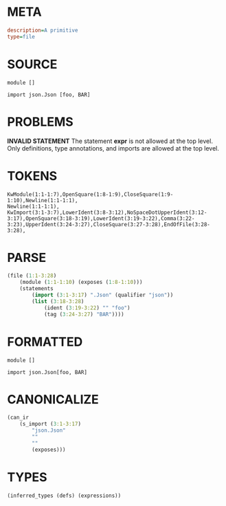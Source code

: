 # META
~~~ini
description=A primitive
type=file
~~~
# SOURCE
~~~roc
module []

import json.Json [foo, BAR]
~~~
# PROBLEMS
**INVALID STATEMENT**
The statement **expr** is not allowed at the top level.
Only definitions, type annotations, and imports are allowed at the top level.

# TOKENS
~~~zig
KwModule(1:1-1:7),OpenSquare(1:8-1:9),CloseSquare(1:9-1:10),Newline(1:1-1:1),
Newline(1:1-1:1),
KwImport(3:1-3:7),LowerIdent(3:8-3:12),NoSpaceDotUpperIdent(3:12-3:17),OpenSquare(3:18-3:19),LowerIdent(3:19-3:22),Comma(3:22-3:23),UpperIdent(3:24-3:27),CloseSquare(3:27-3:28),EndOfFile(3:28-3:28),
~~~
# PARSE
~~~clojure
(file (1:1-3:28)
	(module (1:1-1:10) (exposes (1:8-1:10)))
	(statements
		(import (3:1-3:17) ".Json" (qualifier "json"))
		(list (3:18-3:28)
			(ident (3:19-3:22) "" "foo")
			(tag (3:24-3:27) "BAR"))))
~~~
# FORMATTED
~~~roc
module []

import json.Json[foo, BAR]
~~~
# CANONICALIZE
~~~clojure
(can_ir
	(s_import (3:1-3:17)
		"json.Json"
		""
		""
		(exposes)))
~~~
# TYPES
~~~clojure
(inferred_types (defs) (expressions))
~~~